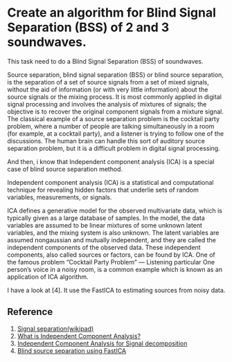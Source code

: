 # Create an algorithm for Blind Signal Separation (BSS) of 2 and 3 soundwaves.
This task need to do a Blind Signal Separation (BSS) of soundwaves. 

Source separation, blind signal separation (BSS) or blind source separation, is the separation of a set of source signals from a set of mixed signals, without the aid of information (or with very little information) about the source signals or the mixing process. 
It is most commonly applied in digital signal processing and involves the analysis of mixtures of signals; the objective is to recover the original component signals from a mixture signal. The classical example of a source separation problem is the cocktail party problem, where a number of people are talking simultaneously in a room (for example, at a cocktail party), and a listener is trying to follow one of the discussions. The human brain can handle this sort of auditory source separation problem, but it is a difficult problem in digital signal processing.

And then, i know that Independent component analysis (ICA) is a special case of blind source separation method. 

Independent component analysis (ICA) is a statistical and computational technique for revealing hidden factors that underlie sets of random variables, measurements, or signals.

ICA defines a generative model for the observed multivariate data, which is typically given as a large database of samples. In the model, the data variables are assumed to be linear mixtures of some unknown latent variables, and the mixing system is also unknown. The latent variables are assumed nongaussian and mutually independent, and they are called the independent components of the observed data. These independent components, also called sources or factors, can be found by ICA.
One of the famous problem “Cocktail Party Problem” — Listening particular One person’s voice in a noisy room, is a common example which is known as an application of ICA algorithm.

I have a look at [4]. It use the FastICA to estimating sources from noisy data.

## Reference 
1. [Signal separation(wikipad)](https://en.wikipedia.org/wiki/Signal_separation)
2. [What is Independent Component Analysis?](https://www.cs.helsinki.fi/u/ahyvarin/whatisica.shtml)
3. [Independent Component Analysis for Signal decomposition](https://medium.com/analytics-vidhya/independent-component-analysis-for-signal-decomposition-3db954ffe8aa)
4. [Blind source separation using FastICA](https://scikit-learn.org/stable/auto_examples/decomposition/plot_ica_blind_source_separation.html)